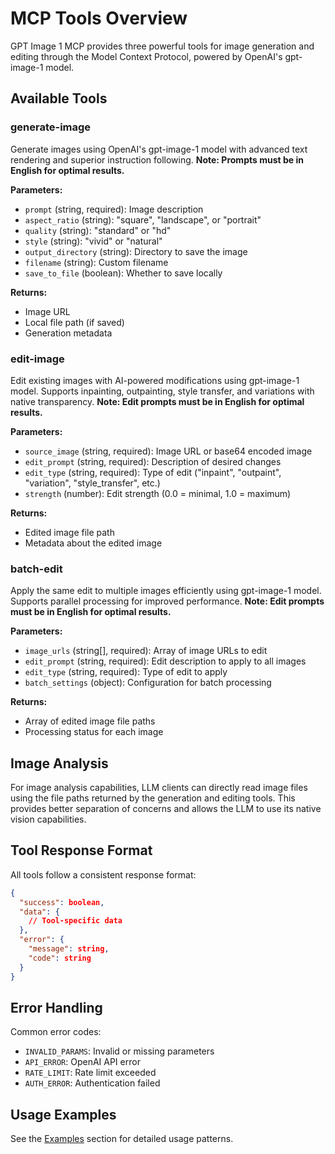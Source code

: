 # MCP Tools Overview

GPT Image 1 MCP provides three powerful tools for image generation and editing through the Model Context Protocol, powered by OpenAI's gpt-image-1 model.

## Available Tools

### generate-image

Generate images using OpenAI's gpt-image-1 model with advanced text rendering and superior instruction following. **Note: Prompts must be in English for optimal results.**

**Parameters:**

- `prompt` (string, required): Image description
- `aspect_ratio` (string): "square", "landscape", or "portrait"
- `quality` (string): "standard" or "hd"
- `style` (string): "vivid" or "natural"
- `output_directory` (string): Directory to save the image
- `filename` (string): Custom filename
- `save_to_file` (boolean): Whether to save locally

**Returns:**

- Image URL
- Local file path (if saved)
- Generation metadata

### edit-image

Edit existing images with AI-powered modifications using gpt-image-1 model. Supports inpainting, outpainting, style transfer, and variations with native transparency. **Note: Edit prompts must be in English for optimal results.**

**Parameters:**

- `source_image` (string, required): Image URL or base64 encoded image
- `edit_prompt` (string, required): Description of desired changes
- `edit_type` (string, required): Type of edit ("inpaint", "outpaint", "variation", "style_transfer", etc.)
- `strength` (number): Edit strength (0.0 = minimal, 1.0 = maximum)

**Returns:**

- Edited image file path
- Metadata about the edited image

### batch-edit

Apply the same edit to multiple images efficiently using gpt-image-1 model. Supports parallel processing for improved performance. **Note: Edit prompts must be in English for optimal results.**

**Parameters:**

- `image_urls` (string[], required): Array of image URLs to edit
- `edit_prompt` (string, required): Edit description to apply to all images
- `edit_type` (string, required): Type of edit to apply
- `batch_settings` (object): Configuration for batch processing

**Returns:**

- Array of edited image file paths
- Processing status for each image

## Image Analysis

For image analysis capabilities, LLM clients can directly read image files using the file paths returned by the generation and editing tools. This provides better separation of concerns and allows the LLM to use its native vision capabilities.

## Tool Response Format

All tools follow a consistent response format:

```json
{
  "success": boolean,
  "data": {
    // Tool-specific data
  },
  "error": {
    "message": string,
    "code": string
  }
}
```

## Error Handling

Common error codes:

- `INVALID_PARAMS`: Invalid or missing parameters
- `API_ERROR`: OpenAI API error
- `RATE_LIMIT`: Rate limit exceeded
- `AUTH_ERROR`: Authentication failed

## Usage Examples

See the [Examples](/examples/) section for detailed usage patterns.
